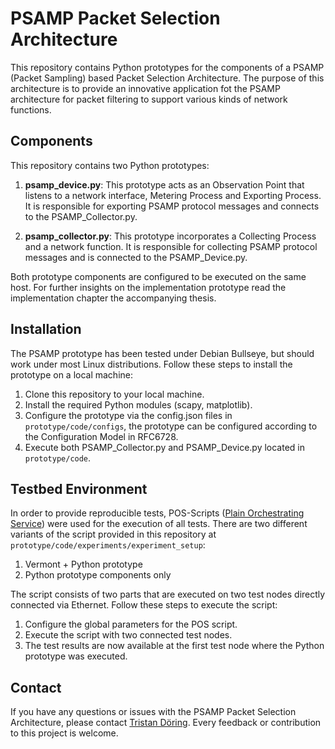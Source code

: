 # PSAMP Packet Selection Architecture 

This repository contains Python prototypes for the components of a PSAMP (Packet Sampling) based Packet Selection Architecture. The purpose of this architecture is to provide an innovative application fot the PSAMP architecture for packet filtering to support various kinds of network functions.

## Components 

This repository contains two Python prototypes:

1. **psamp_device.py**: This prototype acts as an Observation Point that listens to a network interface, Metering Process and Exporting Process. It is responsible for exporting PSAMP protocol messages and connects to the PSAMP_Collector.py.

2. **psamp_collector.py**: This prototype incorporates a Collecting Process and a network function. It is responsible for collecting PSAMP protocol messages and is connected to the PSAMP_Device.py.

Both prototype components are configured to be executed on the same host. For further insights on the implementation prototype read the implementation chapter the accompanying thesis.

## Installation

The PSAMP prototype has been tested under Debian Bullseye, but should work under most Linux distributions. Follow these steps to install the prototype on a local machine:

1. Clone this repository to your local machine.
2. Install the required Python modules (scapy, matplotlib).
2. Configure the prototype via the config.json files in `prototype/code/configs`, the prototype can be configured according to the Configuration Model in RFC6728.
3. Execute both PSAMP_Collector.py and PSAMP_Device.py located in `prototype/code`.

## Testbed Environment

In order to provide reproducible tests, POS-Scripts ([Plain Orchestrating Service](https://gitlab.lrz.de/I8-testbeds/pos)) were used for the execution of all tests. There are two different variants of the script provided in this repository at `prototype/code/experiments/experiment_setup`:

1. Vermont + Python prototype
2. Python prototype components only

The script consists of two parts that are executed on two test nodes directly connected via Ethernet. Follow these steps to execute the script:

1. Configure the global parameters for the POS script.
2. Execute the script with two connected test nodes.
3. The test results are now available at the first test node where the Python prototype was executed.


## Contact

If you have any questions or issues with the PSAMP Packet Selection Architecture, please contact [Tristan Döring](mailto:tristan.doering@tum.de). Every feedback or contribution to this project is welcome.
